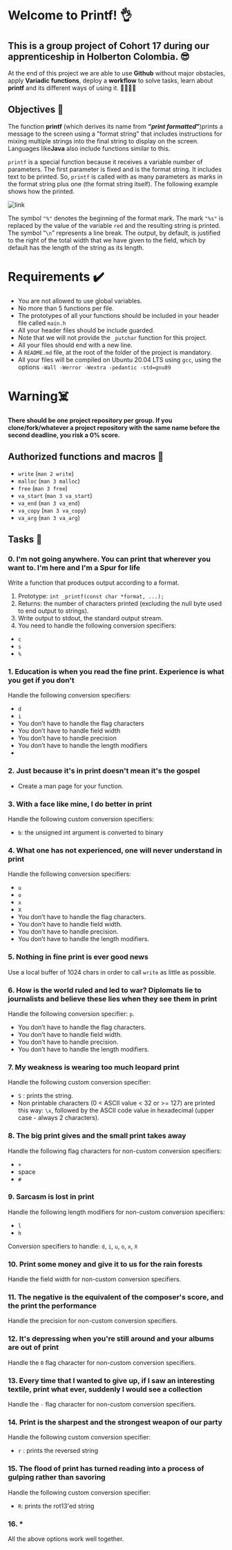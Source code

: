 # Welcome to Printf! 👌

## This is a group project of Cohort 17 during our apprenticeship in Holberton Colombia.  😎

At the end of this project we are able to use **Github** without major obstacles, apply **Variadic functions**, deploy a **workflow** to solve tasks, learn about **printf** and its different ways of using it. 🧑‍💻🧑‍💻

## Objectives 📌

The function  **printf**  (which derives its name from  **“_print formatted_”**)prints a message to the screen using a "format string" that includes instructions for mixing multiple strings into the final string to display on the screen. Languages ​​like**Java** also include functions similar to this.

`printf` is a special function because it receives a variable number of parameters. The first parameter is fixed and is the format string. It includes text to be printed. So,  `printf`  is called with as many parameters as marks in the format string plus one (the format string itself). The following example shows how the printed.

![link](https://i.imgur.com/giiRrat.png)

The symbol `"%"` denotes the beginning of the format mark. The mark `"%s"` is replaced by the value of the variable `red` and the resulting string is printed. The symbol “`\n`” represents a line break. The output, by default, is justified to the right of the total width that we have given to the field, which by default has the length of the string as its length.

# Requirements ✔️

-   You are not allowed to use global variables.
-   No more than 5 functions per file.
-   The prototypes of all your functions should be included in your header file called  `main.h`
-  All your header files should be include guarded.
-   Note that we will not provide the  `_putchar`  function for this project.
- All your files should end with a new line.
-   A  `README.md`  file, at the root of the folder of the project is mandatory.
-   All your files will be compiled on Ubuntu 20.04 LTS using  `gcc`, using the options  `-Wall -Werror -Wextra -pedantic -std=gnu89`

# Warning☠️

**There should be one project repository per group. If you clone/fork/whatever a project repository with the same name before the second deadline, you risk a 0% score.**

## **Authorized functions and macros** 🔧
-   `write`  (`man 2 write`)
-   `malloc`  (`man 3 malloc`)
-   `free`  (`man 3 free`)
-   `va_start`  (`man 3 va_start`)
-   `va_end`  (`man 3 va_end`)
-   `va_copy`  (`man 3 va_copy`)
-   `va_arg`  (`man 3 va_arg`)

## Tasks 📝

### 0. I'm not going anywhere. You can print that wherever you want to. I'm here and I'm a Spur for life
Write a function that produces output according to a format.

 1. Prototype:  `int _printf(const char *format, ...);`
 2. Returns: the number of characters printed (excluding the null byte used to end output to strings).
 3. Write output to stdout, the standard output stream.
 4. You need to handle the following conversion specifiers:
 - `c`
 - `s`
 - `%`

### 1. Education is when you read the fine print. Experience is what you get if you don't

Handle the following conversion specifiers:

-   `d`
-   `i`
-   You don’t have to handle the flag characters
-   You don’t have to handle field width
-   You don’t have to handle precision
-   You don’t have to handle the length modifiers
- 
### 2. Just because it's in print doesn't mean it's the gospel

- Create a man page for your function.

### 3. With a face like mine, I do better in print

Handle the following custom conversion specifiers:

-   `b`: the unsigned int argument is converted to binary

### 4. What one has not experienced, one will never understand in print

Handle the following conversion specifiers:

-   `u`
-   `o`
-   `x`
-   `X`
-   You don’t have to handle the flag characters.
-   You don’t have to handle field width.
-   You don’t have to handle precision.
-   You don’t have to handle the length modifiers.

### 5. Nothing in fine print is ever good news

Use a local buffer of 1024 chars in order to call  `write`  as little as possible.

### 6. How is the world ruled and led to war? Diplomats lie to journalists and believe these lies when they see them in print

Handle the following conversion specifier:  `p`.

-   You don’t have to handle the flag characters.
-   You don’t have to handle field width.
-   You don’t have to handle precision.
-   You don’t have to handle the length modifiers.

### 7. My weakness is wearing too much leopard print

Handle the following custom conversion specifier:

-   `S`  : prints the string.
-   Non printable characters (0 < ASCII value < 32 or >= 127) are printed this way:  `\x`, followed by the ASCII code value in hexadecimal (upper case - always 2 characters).

### 8. The big print gives and the small print takes away

Handle the following flag characters for non-custom conversion specifiers:

-   `+`
-   space
-   `#`

### 9. Sarcasm is lost in print

Handle the following length modifiers for non-custom conversion specifiers:

-   `l`
-   `h`

Conversion specifiers to handle:  `d`,  `i`,  `u`,  `o`,  `x`,  `X`

### 10. Print some money and give it to us for the rain forests

Handle the field width for non-custom conversion specifiers.

### 11. The negative is the equivalent of the composer's score, and the print the performance

Handle the precision for non-custom conversion specifiers.

### 12. It's depressing when you're still around and your albums are out of print

Handle the  `0`  flag character for non-custom conversion specifiers.

### 13. Every time that I wanted to give up, if I saw an interesting textile, print what ever, suddenly I would see a collection

Handle the  `-`  flag character for non-custom conversion specifiers.

### 14. Print is the sharpest and the strongest weapon of our party

Handle the following custom conversion specifier:

-   `r`  : prints the reversed string

### 15. The flood of print has turned reading into a process of gulping rather than savoring

Handle the following custom conversion specifier:

-   `R`: prints the rot13'ed string

### 16. *

All the above options work well together.
